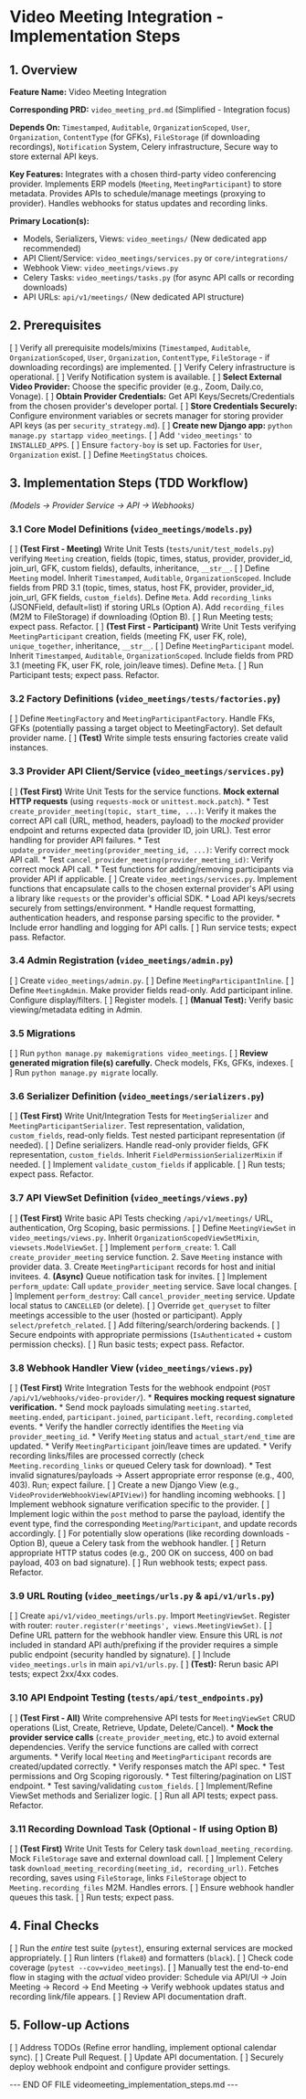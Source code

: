 
# Video Meeting Integration - Implementation Steps

## 1. Overview

**Feature Name:**
Video Meeting Integration

**Corresponding PRD:**
`video_meeting_prd.md` (Simplified - Integration focus)

**Depends On:**
`Timestamped`, `Auditable`, `OrganizationScoped`, `User`, `Organization`, `ContentType` (for GFKs), `FileStorage` (if downloading recordings), `Notification` System, Celery infrastructure, Secure way to store external API keys.

**Key Features:**
Integrates with a chosen third-party video conferencing provider. Implements ERP models (`Meeting`, `MeetingParticipant`) to store metadata. Provides APIs to schedule/manage meetings (proxying to provider). Handles webhooks for status updates and recording links.

**Primary Location(s):**
*   Models, Serializers, Views: `video_meetings/` (New dedicated app recommended)
*   API Client/Service: `video_meetings/services.py` or `core/integrations/`
*   Webhook View: `video_meetings/views.py`
*   Celery Tasks: `video_meetings/tasks.py` (for async API calls or recording downloads)
*   API URLs: `api/v1/meetings/` (New dedicated API structure)

## 2. Prerequisites

[ ] Verify all prerequisite models/mixins (`Timestamped`, `Auditable`, `OrganizationScoped`, `User`, `Organization`, `ContentType`, `FileStorage` - if downloading recordings) are implemented.
[ ] Verify Celery infrastructure is operational.
[ ] Verify Notification system is available.
[ ] **Select External Video Provider:** Choose the specific provider (e.g., Zoom, Daily.co, Vonage).
[ ] **Obtain Provider Credentials:** Get API Keys/Secrets/Credentials from the chosen provider's developer portal.
[ ] **Store Credentials Securely:** Configure environment variables or secrets manager for storing provider API keys (as per `security_strategy.md`).
[ ] **Create new Django app:** `python manage.py startapp video_meetings`.
[ ] Add `'video_meetings'` to `INSTALLED_APPS`.
[ ] Ensure `factory-boy` is set up. Factories for `User`, `Organization` exist.
[ ] Define `MeetingStatus` choices.

## 3. Implementation Steps (TDD Workflow)

  *(Models -> Provider Service -> API -> Webhooks)*

  ### 3.1 Core Model Definitions (`video_meetings/models.py`)

  [ ] **(Test First - Meeting)** Write Unit Tests (`tests/unit/test_models.py`) verifying `Meeting` creation, fields (topic, times, status, provider, provider_id, join_url, GFK, custom fields), defaults, inheritance, `__str__`.
  [ ] Define `Meeting` model. Inherit `Timestamped`, `Auditable`, `OrganizationScoped`. Include fields from PRD 3.1 (topic, times, status, host FK, provider, provider_id, join_url, GFK fields, `custom_fields`). Define `Meta`. Add `recording_links` (JSONField, default=list) if storing URLs (Option A). Add `recording_files` (M2M to FileStorage) if downloading (Option B).
  [ ] Run Meeting tests; expect pass. Refactor.
  [ ] **(Test First - Participant)** Write Unit Tests verifying `MeetingParticipant` creation, fields (meeting FK, user FK, role), `unique_together`, inheritance, `__str__`.
  [ ] Define `MeetingParticipant` model. Inherit `Timestamped`, `Auditable`, `OrganizationScoped`. Include fields from PRD 3.1 (meeting FK, user FK, role, join/leave times). Define `Meta`.
  [ ] Run Participant tests; expect pass. Refactor.

  ### 3.2 Factory Definitions (`video_meetings/tests/factories.py`)

  [ ] Define `MeetingFactory` and `MeetingParticipantFactory`. Handle FKs, GFKs (potentially passing a target object to MeetingFactory). Set default provider name.
  [ ] **(Test)** Write simple tests ensuring factories create valid instances.

  ### 3.3 Provider API Client/Service (`video_meetings/services.py`)

  [ ] **(Test First)** Write Unit Tests for the service functions. **Mock external HTTP requests** (using `requests-mock` or `unittest.mock.patch`).
      *   Test `create_provider_meeting(topic, start_time, ...)`: Verify it makes the correct API call (URL, method, headers, payload) to the *mocked* provider endpoint and returns expected data (provider ID, join URL). Test error handling for provider API failures.
      *   Test `update_provider_meeting(provider_meeting_id, ...)`: Verify correct mock API call.
      *   Test `cancel_provider_meeting(provider_meeting_id)`: Verify correct mock API call.
      *   Test functions for adding/removing participants via provider API if applicable.
  [ ] Create `video_meetings/services.py`. Implement functions that encapsulate calls to the chosen external provider's API using a library like `requests` or the provider's official SDK.
      *   Load API keys/secrets securely from settings/environment.
      *   Handle request formatting, authentication headers, and response parsing specific to the provider.
      *   Include error handling and logging for API calls.
  [ ] Run service tests; expect pass. Refactor.

  ### 3.4 Admin Registration (`video_meetings/admin.py`)

  [ ] Create `video_meetings/admin.py`.
  [ ] Define `MeetingParticipantInline`.
  [ ] Define `MeetingAdmin`. Make provider fields read-only. Add participant inline. Configure display/filters.
  [ ] Register models.
  [ ] **(Manual Test):** Verify basic viewing/metadata editing in Admin.

  ### 3.5 Migrations

  [ ] Run `python manage.py makemigrations video_meetings`.
  [ ] **Review generated migration file(s) carefully.** Check models, FKs, GFKs, indexes.
  [ ] Run `python manage.py migrate` locally.

  ### 3.6 Serializer Definition (`video_meetings/serializers.py`)

  [ ] **(Test First)** Write Unit/Integration Tests for `MeetingSerializer` and `MeetingParticipantSerializer`. Test representation, validation, `custom_fields`, read-only fields. Test nested participant representation (if needed).
  [ ] Define serializers. Handle read-only provider fields, GFK representation, `custom_fields`. Inherit `FieldPermissionSerializerMixin` if needed.
  [ ] Implement `validate_custom_fields` if applicable.
  [ ] Run tests; expect pass. Refactor.

  ### 3.7 API ViewSet Definition (`video_meetings/views.py`)

  [ ] **(Test First)** Write basic API Tests checking `/api/v1/meetings/` URL, authentication, Org Scoping, basic permissions.
  [ ] Define `MeetingViewSet` in `video_meetings/views.py`. Inherit `OrganizationScopedViewSetMixin`, `viewsets.ModelViewSet`.
  [ ] Implement `perform_create`:
      1.  Call `create_provider_meeting` service function.
      2.  Save `Meeting` instance with provider data.
      3.  Create `MeetingParticipant` records for host and initial invitees.
      4.  **(Async)** Queue notification task for invites.
  [ ] Implement `perform_update`: Call `update_provider_meeting` service. Save local changes.
  [ ] Implement `perform_destroy`: Call `cancel_provider_meeting` service. Update local status to `CANCELLED` (or delete).
  [ ] Override `get_queryset` to filter meetings accessible to the user (hosted or participant). Apply `select/prefetch_related`.
  [ ] Add filtering/search/ordering backends.
  [ ] Secure endpoints with appropriate permissions (`IsAuthenticated` + custom permission checks).
  [ ] Run basic tests; expect pass. Refactor.

  ### 3.8 Webhook Handler View (`video_meetings/views.py`)

  [ ] **(Test First)** Write Integration Tests for the webhook endpoint (`POST /api/v1/webhooks/video-provider/`).
      *   **Requires mocking request signature verification.**
      *   Send mock payloads simulating `meeting.started`, `meeting.ended`, `participant.joined`, `participant.left`, `recording.completed` events.
      *   Verify the handler correctly identifies the `Meeting` via `provider_meeting_id`.
      *   Verify `Meeting` status and `actual_start/end_time` are updated.
      *   Verify `MeetingParticipant` join/leave times are updated.
      *   Verify recording links/files are processed correctly (check `Meeting.recording_links` or queued Celery task for download).
      *   Test invalid signatures/payloads -> Assert appropriate error response (e.g., 400, 403).
      Run; expect failure.
  [ ] Create a new Django View (e.g., `VideoProviderWebhookView(APIView)`) for handling incoming webhooks.
  [ ] Implement webhook signature verification specific to the provider.
  [ ] Implement logic within the `post` method to parse the payload, identify the event type, find the corresponding `Meeting`/`Participant`, and update records accordingly.
  [ ] For potentially slow operations (like recording downloads - Option B), queue a Celery task from the webhook handler.
  [ ] Return appropriate HTTP status codes (e.g., 200 OK on success, 400 on bad payload, 403 on bad signature).
  [ ] Run webhook tests; expect pass. Refactor.

  ### 3.9 URL Routing (`video_meetings/urls.py` & `api/v1/urls.py`)

  [ ] Create `api/v1/video_meetings/urls.py`. Import `MeetingViewSet`. Register with router: `router.register(r'meetings', views.MeetingViewSet)`.
  [ ] Define URL pattern for the webhook handler view. Ensure this URL is *not* included in standard API auth/prefixing if the provider requires a simple public endpoint (security handled by signature).
  [ ] Include `video_meetings.urls` in main `api/v1/urls.py`.
  [ ] **(Test):** Rerun basic API tests; expect 2xx/4xx codes.

  ### 3.10 API Endpoint Testing (`tests/api/test_endpoints.py`)

  [ ] **(Test First - All)** Write comprehensive API tests for `MeetingViewSet` CRUD operations (List, Create, Retrieve, Update, Delete/Cancel).
      *   **Mock the provider service calls** (`create_provider_meeting`, etc.) to avoid external dependencies. Verify the service functions are called with correct arguments.
      *   Verify local `Meeting` and `MeetingParticipant` records are created/updated correctly.
      *   Verify responses match the API spec.
      *   Test permissions and Org Scoping rigorously.
      *   Test filtering/pagination on LIST endpoint.
      *   Test saving/validating `custom_fields`.
  [ ] Implement/Refine ViewSet methods and Serializer logic.
  [ ] Run all API tests; expect pass. Refactor.

  ### 3.11 Recording Download Task (Optional - If using Option B)

  [ ] **(Test First)** Write Unit Tests for Celery task `download_meeting_recording`. Mock `FileStorage` save and external download call.
  [ ] Implement Celery task `download_meeting_recording(meeting_id, recording_url)`. Fetches recording, saves using `FileStorage`, links `FileStorage` object to `Meeting.recording_files` M2M. Handles errors.
  [ ] Ensure webhook handler queues this task.
  [ ] Run tests; expect pass.

## 4. Final Checks

[ ] Run the *entire* test suite (`pytest`), ensuring external services are mocked appropriately.
[ ] Run linters (`flake8`) and formatters (`black`).
[ ] Check code coverage (`pytest --cov=video_meetings`).
[ ] Manually test the end-to-end flow in staging with the *actual* video provider: Schedule via API/UI -> Join Meeting -> Record -> End Meeting -> Verify webhook updates status and recording link/file appears.
[ ] Review API documentation draft.

## 5. Follow-up Actions

[ ] Address TODOs (Refine error handling, implement optional calendar sync).
[ ] Create Pull Request.
[ ] Update API documentation.
[ ] Securely deploy webhook endpoint and configure provider settings.

--- END OF FILE videomeeting_implementation_steps.md ---